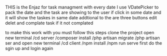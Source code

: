 THIS is the Enjaz for task managment with every date I use VDatePicker to pack the date and the task are showing to the user if click in some date 
and it will show the taskes in same date 
addtional to the are three buttons edit delet and complate task if it not complated 






to make this work with you must follow this steps 
clone the project 
open new terminal 
/cd server 
/composer install 
/php artisan migrate 
/php artisan ser 
and open new terminal 
/cd client 
/npm install 
/npm run serve 
first do the sgin up 
and login again 
